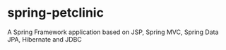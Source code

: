 # spring-petclinic
A Spring Framework application based on JSP, Spring MVC, Spring Data JPA, Hibernate and JDBC
